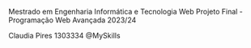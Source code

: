 
Mestrado em Engenharia Informática e Tecnologia Web
Projeto Final - Programação Web Avançada 2023/24

Claudia Pires 1303334
@MySkills



